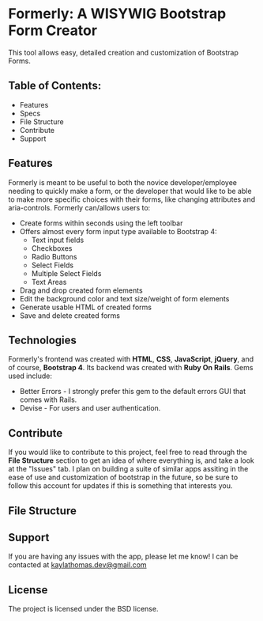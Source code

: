 # Formerly: A WISYWIG Bootstrap Form Creator
This tool allows easy, detailed creation and customization of Bootstrap Forms.

Table of Contents:
------------------
- Features
- Specs
- File Structure
- Contribute
- Support

Features
--------
Formerly is meant to be useful to both the novice developer/employee needing to quickly make a form, or the developer that would like to be able to make more specific choices with their forms, like changing attributes and aria-controls. Formerly can/allows users to:
- Create forms within seconds using the left toolbar
- Offers almost every form input type available to Bootstrap 4:
  - Text input fields
  - Checkboxes
  - Radio Buttons
  - Select Fields
  - Multiple Select Fields
  - Text Areas
- Drag and drop created form elements
- Edit the background color and text size/weight of form elements
- Generate usable HTML of created forms
- Save and delete created forms

Technologies
------------

Formerly's frontend was created with **HTML**, **CSS**, **JavaScript**, **jQuery**, and of course, **Bootstrap 4**.
Its backend was created with **Ruby On Rails**. Gems used include:
 - Better Errors - I strongly prefer this gem to the default errors GUI that comes with Rails.
 - Devise - For users and user authentication.

Contribute
----------

If you would like to contribute to this project, feel free to read through the **File Structure** section to get an idea of where everything is, and take a look at the "Issues" tab. I plan on building a suite of similar apps assiting in the ease of use and customization of bootstrap in the future, so be sure to follow this account for updates if this is something that interests you.

File Structure
--------------



Support
-------

If you are having any issues with the app, please let me know!
I can be contacted at kaylathomas.dev@gmail.com

License
-------

The project is licensed under the BSD license.
